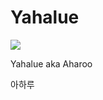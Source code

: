 # Yahalue

![](https://manhwasmut.com/uploads/thumbs/p5P7TLN-193x278.jpg)

Yahalue aka Aharoo

<!-- Prince Kaizen Namwali -->

아하루
